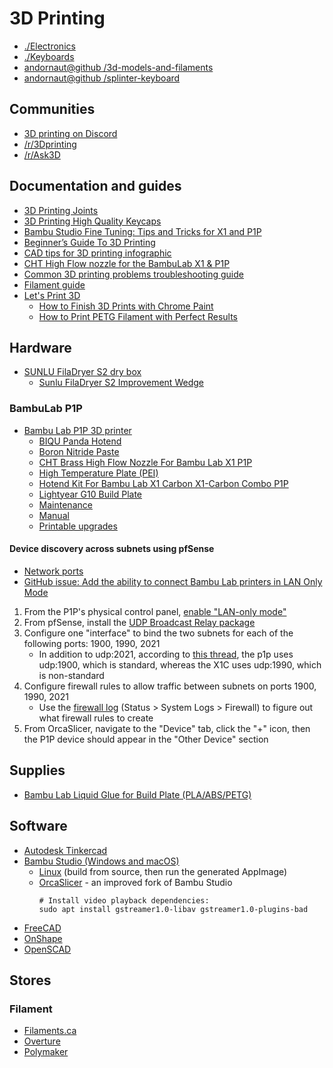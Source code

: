 # 3D Printing

* [./Electronics](./electronics.md)
* [./Keyboards](./keyboards.md)
* [andornaut@github /3d-models-and-filaments](https://github.com/andornaut/3d-models-and-filaments)
* [andornaut@github /splinter-keyboard](https://github.com/andornaut/splinter-keyboard)

## Communities

* [3D printing on Discord](https://discord.com/invite/huvWHBq)
* [/r/3Dprinting](https://old.reddit.com/r/3Dprinting)
* [/r/Ask3D](https://old.reddit.com/r/Ask3D/)

## Documentation and guides

* [3D Printing Joints](https://coloringchaos.github.io/form-fall-16/joints)
* [3D Printing High Quality Keycaps](https://candrews.integralblue.com/2024/03/3d-printing-high-quality-keycaps/)
* [Bambu Studio Fine Tuning: Tips and Tricks for X1 and P1P](https://3dprintbeginner.com/bambu-studio-fine-tuning-tips-and-tricks/)
* [Beginner’s Guide To 3D Printing](https://3dinsider.com/3d-printing-guide/)
* [CAD tips for 3D printing infographic](https://pbs.twimg.com/media/EOj347eUYAE4bZu?format=jpg&name=large)
* [CHT High Flow nozzle for the BambuLab X1 & P1P](https://www.cnckitchen.com/blog/cht-high-flow-nozzle-for-the-bambulab-x1-amp-p1p)
* [Common 3D printing problems troubleshooting guide](https://all3dp.com/1/common-3d-printing-problems-troubleshooting-3d-printer-issues/)
* [Filament guide](https://bambulab.com/en-ca/filament/collections)
* [Let's Print 3D](https://letsprint3d.net/)
  * [How to Finish 3D Prints with Chrome Paint](https://letsprint3d.net/guide-how-to-finish-3d-prints/)
  * [How to Print PETG Filament with Perfect Results](https://letsprint3d.net/how-to-print-petg/)

## Hardware

* [SUNLU FilaDryer S2 dry box](https://www.amazon.ca/gp/product/B0B1ZKTS44)
  * [Sunlu FilaDryer S2 Improvement Wedge](https://www.printables.com/model/219366-sunlu-filadryer-s2-improvement-wedge)

### BambuLab P1P

* [Bambu Lab P1P 3D printer](https://bambulab.com/en/p1)
  * [BIQU Panda Hotend](https://biqu.equipment/products/biqu-panda-hotend)
  * [Boron Nitride Paste](https://www.sliceengineering.com/products/boron-nitride-paste)
  * [CHT Brass High Flow Nozzle For Bambu Lab X1 P1P](https://www.aliexpress.com/item/1005005246470567.html)
  * [High Temperature Plate (PEI)](https://ca.store.bambulab.com/products/bambu-high-temperature-plate)
  * [Hotend Kit For Bambu Lab X1 Carbon X1-Carbon Combo P1P](https://www.aliexpress.com/item/1005005291012768.html)
  * [Lightyear G10 Build Plate](https://lightyeardirect.com/products/magnetic-garolite-g-10-composite-build-plate-for-bambulab-x1c-and-p1p)
  * [Maintenance](https://wiki.bambulab.com/en/p1/maintenance)
  * [Manual](https://wiki.bambulab.com/en/p1/manual)
  * [Printable upgrades](https://wiki.bambulab.com/en/p1/manual/p1p-upgrades)

#### Device discovery across subnets using pfSense

 * [Network ports](https://wiki.bambulab.com/en/general/printer-network-ports)
 * [GitHub issue: Add the ability to connect Bambu Lab printers in LAN Only Mode](https://github.com/SoftFever/OrcaSlicer/issues/8099#issuecomment-2601027353)

1. From the P1P's physical control panel, [enable "LAN-only mode"](https://wiki.bambulab.com/en/knowledge-sharing/enable-lan-mode)
2. From pfSense, install the [UDP Broadcast Relay package](https://docs.netgate.com/pfsense/en/latest/packages/udpbroadcastrelay.html)
3. Configure one "interface" to bind the two subnets for each of the following ports: 1900, 1990, 2021
   * In addition to udp:2021, according to [this thread](https://forum.bambulab.com/t/use-ssdp-standards/7173/2), the p1p uses udp:1900, which is standard, whereas the X1C uses udp:1990, which is non-standard
4. Configure firewall rules to allow traffic between subnets on ports 1900, 1990, 2021
   * Use the [firewall log](https://docs.netgate.com/pfsense/en/latest/monitoring/logs/firewall.html) (Status > System Logs > Firewall) to figure out what firewall rules to create
5. From OrcaSlicer, navigate to the "Device" tab, click the "+" icon, then the P1P device should appear in the "Other Device" section

## Supplies

* [Bambu Lab Liquid Glue for Build Plate (PLA/ABS/PETG)](https://ca.store.bambulab.com/products/liquid-glue-for-build-plate)

## Software

* [Autodesk Tinkercad](https://www.tinkercad.com/)
* [Bambu Studio (Windows and macOS)](https://bambulab.com/en/download/studio) 
  * [Linux](https://github.com/bambulab/BambuStudio) (build from source, then run the generated AppImage)
  * [OrcaSlicer](https://github.com/SoftFever/OrcaSlicer) - an improved fork of Bambu Studio
    ```
    # Install video playback dependencies:
    sudo apt install gstreamer1.0-libav gstreamer1.0-plugins-bad
    ```
* [FreeCAD](https://www.freecad.org/)
* [OnShape](https://cad.onshape.com/)
* [OpenSCAD](https://openscad.org/)

## Stores

### Filament

* [Filaments.ca](https://filaments.ca/)
* [Overture](https://www.overture3d.ca/)
* [Polymaker](https://ca.polymaker.com/) 
